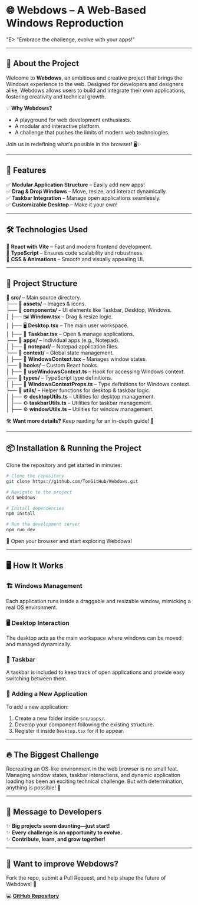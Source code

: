 # 🌐 Webdows – A Web-Based Windows Reproduction

"E> "Embrace the challenge, evolve with your apps!"

---

## 🚀 About the Project

Welcome to **Webdows**, an ambitious and creative project that brings the Windows experience to the web. Designed for developers and designers alike, Webdows allows users to build and integrate their own applications, fostering creativity and technical growth.

💡 **Why Webdows?**
- A playground for web development enthusiasts.
- A modular and interactive platform.
- A challenge that pushes the limits of modern web technologies.

Join us in redefining what’s possible in the browser! 🖥️✨

---

## 🎯 Features

✅ **Modular Application Structure** – Easily add new apps!  
✅ **Drag & Drop Windows** – Move, resize, and interact dynamically.  
✅ **Taskbar Integration** – Manage open applications seamlessly.  
✅ **Customizable Desktop** – Make it your own!  

---

## 🛠️ Technologies Used

🚀 **React with Vite** – Fast and modern frontend development.  
📜 **TypeScript** – Ensures code scalability and robustness.  
🎨 **CSS & Animations** – Smooth and visually appealing UI.  

---

## 📂 Project Structure

📁 **src/** – Main source directory.  
├── 📂 **assets/** – Images & icons.  
├── 📂 **components/** – UI elements like Taskbar, Desktop, Windows.  
│   ├── 🖼️ **Window.tsx** – Drag & resize logic.  
│   ├── 🖥️ **Desktop.tsx** – The main user workspace.  
│   ├── 📌 **Taskbar.tsx** – Open & manage applications.  
├── 📂 **apps/** – Individual apps (e.g., Notepad).  
│   ├── 📝 **notepad/** – Notepad application files.  
├── 📂 **context/** – Global state management.  
│   ├── 🧠 **WindowsContext.tsx** – Manages window states.  
├── 📂 **hooks/** – Custom React hooks.  
│   ├── 🔗 **useWindowsContext.ts** – Hook for accessing Windows context.  
├── 📂 **types/** – TypeScript type definitions.  
│   ├── 📜 **WindowsContextProps.ts** – Type definitions for Windows context.  
├── 📂 **utils/** – Helper functions for desktop & taskbar logic.  
│   ├── ⚙️ **desktopUtils.ts** – Utilities for desktop management.  
│   ├── ⚙️ **taskbarUtils.ts** – Utilities for taskbar management.  
│   ├── ⚙️ **windowUtils.ts** – Utilities for window management.  

🛠️ **Want more details?** Keep reading for an in-depth guide! 📖

---

## 📦 Installation & Running the Project

Clone the repository and get started in minutes:

```bash
# Clone the repository
git clone https://github.com/TonGitHub/Webdows.git

# Navigate to the project
dcd Webdows

# Install dependencies
npm install

# Run the development server
npm run dev
```

🚀 Open your browser and start exploring Webdows!

---

## 🖥️ How It Works

### 🏗️ Windows Management
Each application runs inside a draggable and resizable window, mimicking a real OS environment. 

### 🖥️ Desktop Interaction
The desktop acts as the main workspace where windows can be moved and managed dynamically.

### 📌 Taskbar
A taskbar is included to keep track of open applications and provide easy switching between them.

### 📂 Adding a New Application
To add a new application:
1. Create a new folder inside `src/apps/`.
2. Develop your component following the existing structure.
3. Register it inside `Desktop.tsx` for it to appear.

---

## 🔥 The Biggest Challenge

Recreating an OS-like environment in the web browser is no small feat. Managing window states, taskbar interactions, and dynamic application loading has been an exciting technical challenge. But with determination, anything is possible! 💪

---

## 💭 Message to Developers

✨ **Big projects seem daunting—just start!**  
✨ **Every challenge is an opportunity to evolve.**  
✨ **Contribute, learn, and grow together!**  

---

## 🎯 Want to improve Webdows?

Fork the repo, submit a Pull Request, and help shape the future of Webdows! 🚀

💻 **[GitHub Repository](https://github.com/TonGitHub/Webdows)**

